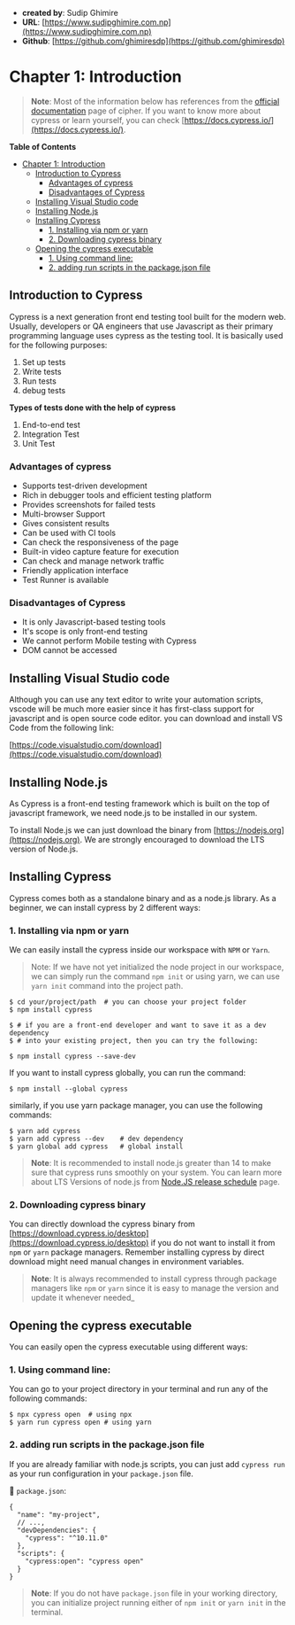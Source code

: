 - **created by**: Sudip Ghimire
- **URL**: [https://www.sudipghimire.com.np](https://www.sudipghimire.com.np)
- **Github**: [https://github.com/ghimiresdp](https://github.com/ghimiresdp)

# Chapter 1: Introduction

> **Note**: Most of the information below has references from the
> [official documentation](https://docs.cypress.io/) page of cipher. If you want
> to know more about cypress or learn yourself, you can check
> [https://docs.cypress.io/](https://docs.cypress.io/).

**Table of Contents**
- [Chapter 1: Introduction](#chapter-1-introduction)
  - [Introduction to Cypress](#introduction-to-cypress)
    - [Advantages of cypress](#advantages-of-cypress)
    - [Disadvantages of Cypress](#disadvantages-of-cypress)
  - [Installing Visual Studio code](#installing-visual-studio-code)
  - [Installing Node.js](#installing-nodejs)
  - [Installing Cypress](#installing-cypress)
    - [1. Installing via npm or yarn](#1-installing-via-npm-or-yarn)
    - [2. Downloading cypress binary](#2-downloading-cypress-binary)
  - [Opening the cypress executable](#opening-the-cypress-executable)
    - [1. Using command line:](#1-using-command-line)
    - [2. adding run scripts in the package.json file](#2-adding-run-scripts-in-the-packagejson-file)

## Introduction to Cypress

Cypress is a next generation front end testing tool built for the modern web.
Usually, developers or QA engineers that use Javascript as their primary
programming language uses cypress as the testing tool. It is basically used
for the following purposes:
1. Set up tests
2. Write tests
3. Run tests
4. debug tests

**Types of tests done with the help of cypress**

1. End-to-end test
2. Integration Test
3. Unit Test

### Advantages of cypress

- Supports test-driven development
- Rich in debugger tools and efficient testing platform
- Provides screenshots for failed tests
- Multi-browser Support
- Gives consistent results
- Can be used with CI tools
- Can check the responsiveness of the page
- Built-in video capture feature for execution
- Can check and manage network traffic
- Friendly application interface
- Test Runner is available

### Disadvantages of Cypress

- It is only Javascript-based testing tools
- It's scope is only front-end testing
- We cannot perform Mobile testing with Cypress
- DOM cannot be accessed

## Installing Visual Studio code

Although you can use any text editor to write your automation scripts, vscode
will be much more easier since it has first-class support for javascript and is
open source code editor. you can download and install VS Code from the following
link:

[https://code.visualstudio.com/download](https://code.visualstudio.com/download)


## Installing Node.js

As Cypress is a front-end testing framework which is built on the top of
javascript framework, we need node.js to be installed in our system.

To install Node.js we can just download the binary from
 [https://nodejs.org](https://nodejs.org). We are strongly encouraged to
 download the LTS version of Node.js.

## Installing Cypress

Cypress comes both as a standalone binary and as a node.js library. As a
beginner, we can install cypress by 2 different ways:

### 1. Installing via npm or yarn

We can easily install the cypress inside our workspace with `NPM` or `Yarn`.

> Note: If we have not yet initialized the node project in our workspace, we can
> simply run the command `npm init` or using yarn, we can use `yarn init`
> command into the project path.

```shell
$ cd your/project/path  # you can choose your project folder
$ npm install cypress

$ # if you are a front-end developer and want to save it as a dev dependency
$ # into your existing project, then you can try the following:

$ npm install cypress --save-dev
```

If you want to install cypress globally, you can run the command:

```shell
$ npm install --global cypress
```

similarly, if you use yarn package manager, you can use the following commands:

```shell
$ yarn add cypress
$ yarn add cypress --dev    # dev dependency
$ yarn global add cypress   # global install
```

> **Note**: It is recommended to install node.js greater than 14 to make sure
> that cypress runs smoothly on your system. You can learn more about LTS
> Versions of node.js from
> [Node.JS release schedule](https://github.com/nodejs/release#release-schedule)
> page.

### 2. Downloading cypress binary

You can directly download the cypress binary from
[https://download.cypress.io/desktop](https://download.cypress.io/desktop) if
you do not want to install it from `npm` or `yarn` package managers. Remember
installing cypress by direct download might need manual changes in environment
variables.

> **Note**: It is always recommended to install cypress through package managers
> like `npm` or `yarn` since it is easy to manage the version and update it
> whenever needed_


## Opening the cypress executable
You can easily open the cypress executable using different ways:

### 1. Using command line:

You can go to your project directory in your terminal and run any of the
following commands:

```shell
$ npx cypress open  # using npx
$ yarn run cypress open # using yarn
```

### 2. adding run scripts in the package.json file

If you are already familiar with node.js scripts, you can just add `cypress run`
as your run configuration in your `package.json` file.

📃 `package.json`:
```json5
{
  "name": "my-project",
  // ...,
  "devDependencies": {
    "cypress": "^10.11.0"
  },
  "scripts": {
    "cypress:open": "cypress open"
  }
}
```

> **Note**: If you do not have `package.json` file in your working directory,
> you can initialize project running either of `npm init` or `yarn init` in
> the terminal.
